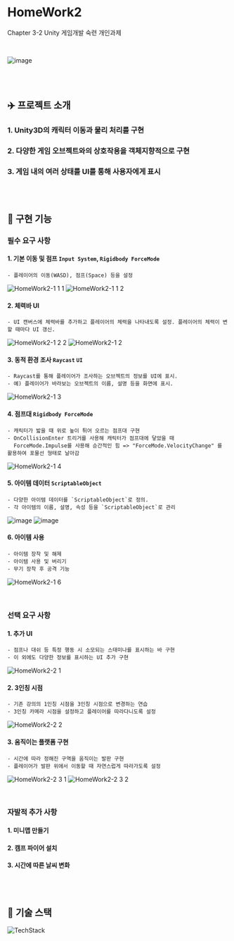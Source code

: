 # HomeWork2
 Chapter 3-2 Unity 게임개발 숙련 개인과제 

<br>

![image](https://github.com/Yoonwoojoo/HomeWork2/assets/167274465/f1a5b8ac-40d6-43d0-80d0-3d1fc3dac6fe)

 
<br><br>

## :airplane: 프로젝트 소개

### 1. Unity3D의 캐릭터 이동과 물리 처리를 구현

### 2. 다양한 게임 오브젝트와의 상호작용을 객체지향적으로 구현

### 3. 게임 내의 여러 상태를 UI를 통해 사용자에게 표시


<br><br>

## :thought_balloon: 구현 기능

### 필수 요구 사항

#### 1. **기본 이동 및 점프** `Input System`, `Rigidbody ForceMode`
    - 플레이어의 이동(WASD), 점프(Space) 등을 설정
    
![HomeWork2-1 1 1](https://github.com/Yoonwoojoo/HomeWork2/assets/167274465/5ab9cf29-c2ca-422e-94e8-78170ebabb5a)
![HomeWork2-1 1 2](https://github.com/Yoonwoojoo/HomeWork2/assets/167274465/dee10ef7-f916-465e-b718-19cf4f4d7c46)

#### 2. **체력바 UI**
    - UI 캔버스에 체력바를 추가하고 플레이어의 체력을 나타내도록 설정. 플레이어의 체력이 변할 때마다 UI 갱신.

![HomeWork2-1 2 2](https://github.com/Yoonwoojoo/HomeWork2/assets/167274465/83044ce1-ac61-4ef4-892c-462b69f0066c)
![HomeWork2-1 2](https://github.com/Yoonwoojoo/HomeWork2/assets/167274465/89b5b93c-d6f0-464b-a3ba-7e323051d54c)

#### 3. **동적 환경 조사** `Raycast` `UI`
    - Raycast를 통해 플레이어가 조사하는 오브젝트의 정보를 UI에 표시.
    - 예) 플레이어가 바라보는 오브젝트의 이름, 설명 등을 화면에 표시.

![HomeWork2-1 3](https://github.com/Yoonwoojoo/HomeWork2/assets/167274465/959d953f-be67-4ffd-9b0e-4f3bb32484c4)

#### 4. **점프대** `Rigidbody ForceMode`
    - 캐릭터가 밟을 때 위로 높이 튀어 오르는 점프대 구현
    - OnCollisionEnter 트리거를 사용해 캐릭터가 점프대에 닿았을 때 
      ForceMode.Impulse를 사용해 순간적인 힘 => "ForceMode.VelocityChange" 를 활용하여 포물선 형태로 날아감
![HomeWork2-1 4](https://github.com/Yoonwoojoo/HomeWork2/assets/167274465/1b73df9f-c08d-43c9-876f-fda69032abd3)
      
#### 5. **아이템 데이터** `ScriptableObject`
    - 다양한 아이템 데이터를 `ScriptableObject`로 정의. 
    - 각 아이템의 이름, 설명, 속성 등을 `ScriptableObject`로 관리

![image](https://github.com/Yoonwoojoo/HomeWork2/assets/167274465/8e0bf6bb-63fc-4d84-97bf-69aaae1b4279)
![image](https://github.com/Yoonwoojoo/HomeWork2/assets/167274465/aa4fe758-740c-4666-8290-d721dd3da39d)

#### 6. 아이템 사용
    - 아이템 장착 및 해제 
    - 아이템 사용 및 버리기
    - 무기 장착 후 공격 기능

![HomeWork2-1 6](https://github.com/Yoonwoojoo/HomeWork2/assets/167274465/61947997-7b54-4bfb-b4bc-eff274ea88d4)
    


<br>

### 선택 요구 사항

#### 1. **추가 UI**
    - 점프나 대쉬 등 특정 행동 시 소모되는 스태미나를 표시하는 바 구현
    - 이 외에도 다양한 정보를 표시하는 UI 추가 구현
    
![HomeWork2-2 1](https://github.com/Yoonwoojoo/HomeWork2/assets/167274465/ac523382-6f2d-4329-a6db-6836179728ba)

#### 2. **3인칭 시점**
    - 기존 강의의 1인칭 시점을 3인칭 시점으로 변경하는 연습
    - 3인칭 카메라 시점을 설정하고 플레이어를 따라다니도록 설정

![HomeWork2-2 2](https://github.com/Yoonwoojoo/HomeWork2/assets/167274465/0b22f4cc-6dce-42fc-8b75-8eb33de530f7)

#### 3. **움직이는 플랫폼 구현**
    - 시간에 따라 정해진 구역을 움직이는 발판 구현
    - 플레이어가 발판 위에서 이동할 때 자연스럽게 따라가도록 설정
    
![HomeWork2-2 3 1](https://github.com/Yoonwoojoo/HomeWork2/assets/167274465/7a1e5595-ae16-4ec4-ad98-0288beb6166d)
![HomeWork2-2 3 2](https://github.com/Yoonwoojoo/HomeWork2/assets/167274465/aa69bcc3-7f68-4dc4-858e-0985f4530373)

<br>

### 자발적 추가 사항

#### 1. **미니맵 만들기** 
#### 2. **캠프 파이어 설치** 
#### 3. **시간에 따른 날씨 변화** 

<br><br>

## :notebook: 기술 스택

![TechStack](https://github.com/ZhamesK/2024-Air-Force/assets/167274465/52d9c045-c684-4282-bb6d-8fc178b4915f)


<br><br>
